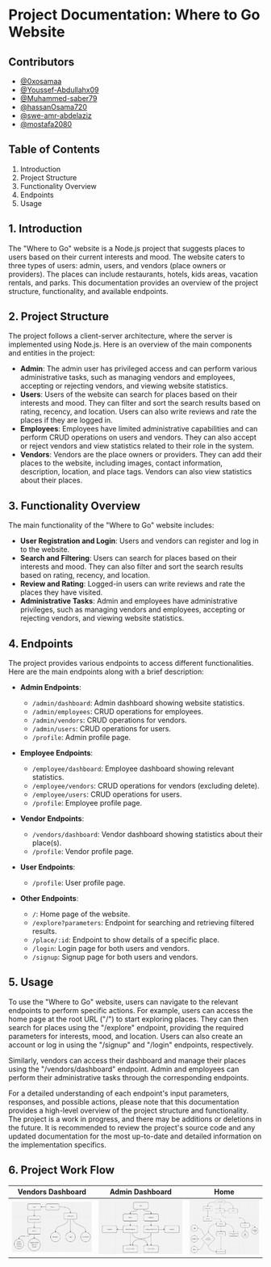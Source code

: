 # Project Documentation: Where to Go Website
## Contributors
- [@0xosamaa](https://github.com/0xosamaa)
- [@Youssef-Abdullahx09](https://github.com/Youssef-Abdullahx09)
- [@Muhammed-saber79](https://github.com/Muhammed-saber79)
- [@hassanOsama720](https://github.com/hassanOsama720)
- [@swe-amr-abdelaziz](https://github.com/swe-amr-abdelaziz)
- [@mostafa2080](https://github.com/mostafa2080)

## Table of Contents
1. Introduction
2. Project Structure
3. Functionality Overview
4. Endpoints
5. Usage

## 1. Introduction
The "Where to Go" website is a Node.js project that suggests places to users based on their current interests and mood. The website caters to three types of users: admin, users, and vendors (place owners or providers). The places can include restaurants, hotels, kids areas, vacation rentals, and parks. This documentation provides an overview of the project structure, functionality, and available endpoints.

## 2. Project Structure
The project follows a client-server architecture, where the server is implemented using Node.js. Here is an overview of the main components and entities in the project:

- **Admin**: The admin user has privileged access and can perform various administrative tasks, such as managing vendors and employees, accepting or rejecting vendors, and viewing website statistics.
- **Users**: Users of the website can search for places based on their interests and mood. They can filter and sort the search results based on rating, recency, and location. Users can also write reviews and rate the places if they are logged in.
- **Employees**: Employees have limited administrative capabilities and can perform CRUD operations on users and vendors. They can also accept or reject vendors and view statistics related to their role in the system.
- **Vendors**: Vendors are the place owners or providers. They can add their places to the website, including images, contact information, description, location, and place tags. Vendors can also view statistics about their places.

## 3. Functionality Overview
The main functionality of the "Where to Go" website includes:

- **User Registration and Login**: Users and vendors can register and log in to the website.
- **Search and Filtering**: Users can search for places based on their interests and mood. They can also filter and sort the search results based on rating, recency, and location.
- **Review and Rating**: Logged-in users can write reviews and rate the places they have visited.
- **Administrative Tasks**: Admin and employees have administrative privileges, such as managing vendors and employees, accepting or rejecting vendors, and viewing website statistics.

## 4. Endpoints
The project provides various endpoints to access different functionalities. Here are the main endpoints along with a brief description:

- **Admin Endpoints**:
  - `/admin/dashboard`: Admin dashboard showing website statistics.
  - `/admin/employees`: CRUD operations for employees.
  - `/admin/vendors`: CRUD operations for vendors.
  - `/admin/users`: CRUD operations for users.
  - `/profile`: Admin profile page.

- **Employee Endpoints**:
  - `/employee/dashboard`: Employee dashboard showing relevant statistics.
  - `/employee/vendors`: CRUD operations for vendors (excluding delete).
  - `/employee/users`: CRUD operations for users.
  - `/profile`: Employee profile page.

- **Vendor Endpoints**:
  - `/vendors/dashboard`: Vendor dashboard showing statistics about their place(s).
  - `/profile`: Vendor profile page.

- **User Endpoints**:
  - `/profile`: User profile page.

- **Other Endpoints**:
  - `/`: Home page of the website.
  - `/explore?parameters`: Endpoint for searching and retrieving filtered results.
  - `/place/:id`: Endpoint to show details of a specific place.
  - `/login`: Login page for both users and vendors.
  - `/signup`: Signup page for both users and vendors.

## 5. Usage
To use the "Where to Go" website, users can navigate to the relevant endpoints to perform specific actions. For example, users can access the home page at the root URL ("/") to start exploring places. They can then search for places using the "/explore" endpoint, providing the required parameters for interests, mood, and location. Users can also create an account or log in using the "/signup" and "/login" endpoints, respectively.

Similarly, vendors can access their dashboard and manage their places using the "/vendors/dashboard" endpoint. Admin and employees can perform their administrative tasks through the corresponding endpoints.

For a detailed understanding of each endpoint's input parameters, responses, and possible actions, please note that this documentation provides a high-level overview of the project structure and functionality. The project is a work in progress, and there may be additions or deletions in the future. It is recommended to review the project's source code and any updated documentation for the most up-to-date and detailed information on the implementation specifics.

## 6. Project Work Flow

| Vendors Dashboard | Admin Dashboard  | Home |
| ------------- | ------------- | ------------- |
| ![alt text](./Docs//Images/1.png) | ![alt text](./Docs//Images/2.png) | ![alt text](./Docs//Images/3.png) 



